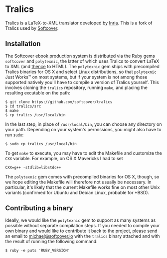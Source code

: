 # Tralics

Tralics is a LaTeX-to-XML translator developed by [Inria](http://en.wikipedia.org/wiki/French_Institute_for_Research_in_Computer_Science_and_Automation). This is a fork of Tralics used by [Softcover](http://softcover.io/).

## Installation

The Softcover ebook production system is distributed via the Ruby gems `softcover` and `polytexnic`, the latter of which uses Tralics to convert LaTeX to XML (and [thence](http://www.merriam-webster.com/dictionary/thence) to HTML). The `polytexnic` gem ships with precompiled Tralics binaries for OS X and select Linux distributions, so that `polytexnic` Just Works™ on most systems, but if your system is not among those supported natively you'll have to compile a version of Tralics yourself. This involves cloning the `tralics` repository, running `make`, and placing the resulting excutable on the path:

    $ git clone https://github.com/softcover/tralics
    $ cd tralics/src
    $ make
    $ cp tralics /usr/local/bin

In the last step, in place of `/usr/local/bin`, you can choose any directory on your path. Depending on your system's permissions, you might also have to run `sudo`:

    $ sudo cp tralics /usr/local/bin

To get `make` to execute, you may have to edit the Makefile and customize the `CXX` variable. For example, on OS X Mavericks I had to set

    CXX=g++ -stdlib=libstdc++

The `polytexnic` gem comes with precompiled binaries for OS X, though, so we hope editing the Makefile will therefore not usually be necessary. In particular, it's likely that the current Makefile works fine on most other Unix variants (confirmed for Ubuntu and Debian Linux, probable for *BSD).


## Contributing a binary

Ideally, we would like the `polytexnic` gem to support as many systems as possible without separate compilation steps. If you needed to compile your own binary and would like to contribute it back to the project, please send an email to <michael@softcover.io> with the `tralics` binary attached and with the result of running the following command:

    $ ruby -e puts 'RUBY_VERSION'

